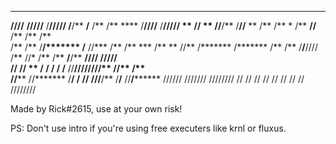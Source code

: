 
 
 
   ******    *******   ******** ****     ****   **       **     **     *******   ********
  **////**  **/////** /**///// /**/**   **/**  /**      /**    ****   /**////** /**///// 
 **    //  **     //**/**      /**//** ** /**  /**   *  /**   **//**  /**   /** /**      
/**       /**      /**/******* /** //***  /**  /**  *** /**  **  //** /*******  /******* 
/**       /**      /**/**////  /**  //*   /**  /** **/**/** **********/**///**  /**////  
//**    **//**     ** /**      /**   /    /**  /**** //****/**//////**/**  //** /**      
 //******  //*******  /********/**        /**  /**/   ///**/**     /**/**   //**/********
  //////    ///////   //////// //         //   //       // //      // //     // //////// 
 
 


Made by Rick#2615, use at your own risk!

PS: Don't use intro if you're using free executers like krnl or fluxus.
